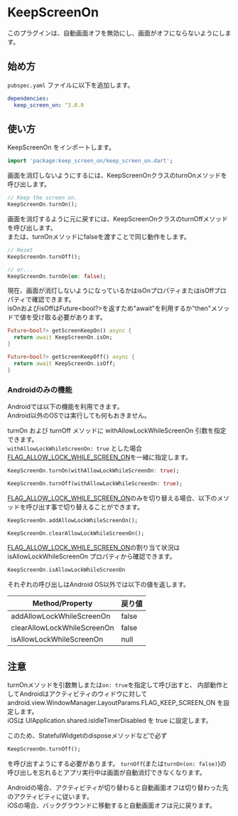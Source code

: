 # KeepScreenOn

このプラグインは、自動画面オフを無効にし、画面がオフにならないようにします。

## 始め方

`pubspec.yaml` ファイルに以下を追加します。

```yaml
dependencies:
  keep_screen_on: ^3.0.0
```

## 使い方

KeepScreenOn をインポートします。

```dart
import 'package:keep_screen_on/keep_screen_on.dart';
```

画面を消灯しないようにするには、KeepScreenOnクラスのturnOnメソッドを呼び出します。 

```dart
// Keep the screen on.
KeepScreenOn.turnOn();
```

画面を消灯するように元に戻すには、KeepScreenOnクラスのturnOffメソッドを呼び出します。  
または、turnOnメソッドにfalseを渡すことで同じ動作をします。

```dart
// Reset
KeepScreenOn.turnOff();

// or...
KeepScreenOn.turnOn(on: false);
```

現在、画面が消灯しないようになっているかはisOnプロパティまたはisOffプロパティで確認できます。  
isOnおよびisOffはFuture<bool?>を返すため"await"を利用するか"then"メソッドで値を受け取る必要があります。

```dart
Future<bool?> getScreenKeepOn() async {
  return await KeepScreenOn.isOn; 
}

Future<bool?> getScreenKeepOff() async {
  return await KeepScreenOn.isOff;
}
```

### Androidのみの機能

Androidでは以下の機能を利用できます。  
Android以外のOSでは実行しても何もおきません。

turnOn および turnOff メソッドに withAllowLockWhileScreenOn 引数を指定できます。  
```withAllowLockWhileScreenOn: true``` とした場合[FLAG_ALLOW_LOCK_WHILE_SCREEN_ON](https://developer.android.com/reference/android/view/WindowManager.LayoutParams#FLAG_ALLOW_LOCK_WHILE_SCREEN_ON)を一緒に指定します。

```dart
KeepScreenOn.turnOn(withAllowLockWhileScreenOn: true);

KeepScreenOn.turnOff(withAllowLockWhileScreenOn: true);
```

[FLAG_ALLOW_LOCK_WHILE_SCREEN_ON](https://developer.android.com/reference/android/view/WindowManager.LayoutParams#FLAG_ALLOW_LOCK_WHILE_SCREEN_ON)のみを切り替える場合、以下のメソッドを呼び出す事で切り替えることができます。

```dart
KeepScreenOn.addAllowLockWhileScreenOn();

KeepScreenOn.clearAllowLockWhileScreenOn();
```

[FLAG_ALLOW_LOCK_WHILE_SCREEN_ON](https://developer.android.com/reference/android/view/WindowManager.LayoutParams#FLAG_ALLOW_LOCK_WHILE_SCREEN_ON)の割り当て状況は isAllowLockWhileScreenOn プロパティから確認できます。

```dart
KeepScreenOn.isAllowLockWhileScreenOn
```

それぞれの呼び出しはAndroid OS以外では以下の値を返します。

| Method/Property             | 戻り値  |
|-----------------------------|---------|
| addAllowLockWhileScreenOn   | false   |
| clearAllowLockWhileScreenOn | false   |
| isAllowLockWhileScreenOn    | null    |


## 注意

turnOnメソッドを引数無しまたは```on: true```を指定して呼び出すと、
内部動作としてAndroidはアクティビティのウィドウに対して android.view.WindowManager.LayoutParams.FLAG_KEEP_SCREEN_ON を設定します。  
iOSは UIApplication.shared.isIdleTimerDisabled を true に設定します。

このため、StatefulWidgetのdisposeメソッドなどで必ず
```dart
KeepScreenOn.turnOff();
```
を呼び出すようにする必要があります。
```turnOff```(または```turnOn(on: false)```)の呼び出しを忘れるとアプリ実行中は画面が自動消灯できなくなります。

Androidの場合、アクティビティが切り替わると自動画面オフは切り替わった先のアクティビティに従います。  
iOSの場合、バックグラウンドに移動すると自動画面オフは元に戻ります。